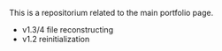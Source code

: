 
This is a repositorium related to the main portfolio page.

 - v1.3/4 file reconstructing
 - v1.2 reinitialization

